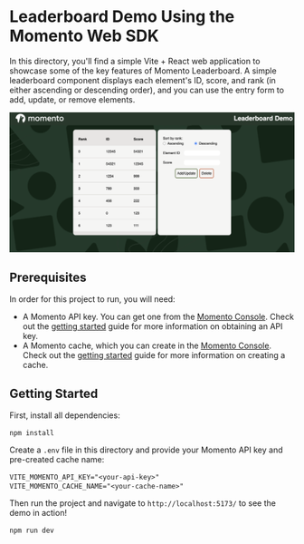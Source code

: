 # Leaderboard Demo Using the Momento Web SDK

In this directory, you'll find a simple Vite + React web application to showcase some of the key features of Momento Leaderboard. 
A simple leaderboard component displays each element's ID, score, and rank (in either ascending or descending order), and you can use the entry form to add, update, or remove elements.

![Screenshot of the Momento Leaderboard demo web app](./leaderboard-screenshot.png)

## Prerequisites

In order for this project to run, you will need:

- A Momento API key. You can get one from the [Momento Console](https://console.gomomento.com). Check out the [getting started](https://docs.momentohq.com/cache/getting-started) guide for more information on obtaining an API key.
- A Momento cache, which you can create in the [Momento Console](https://console.gomomento.com). Check out the [getting started](https://docs.momentohq.com/cache/getting-started) guide for more information on creating a cache.


## Getting Started

First, install all dependencies:

```
npm install
```

Create a `.env` file in this directory and provide your Momento API key and pre-created cache name:

```
VITE_MOMENTO_API_KEY="<your-api-key>"
VITE_MOMENTO_CACHE_NAME="<your-cache-name>"
```

Then run the project and navigate to `http://localhost:5173/` to see the demo in action!

```
npm run dev
```